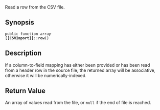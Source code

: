 Read a row from the CSV file.

## Synopsis

<code>public function <i>array</i> <b>[[CSVImport]]::row</b>()</code>

## Description

If a column-to-field mapping has either been provided or has been read from a header row in the source file, the returned array will be associative, otherwise it will be numerically-indexed.

## Return Value

An array of values read from the file, or `null` if the end of file is reached.

